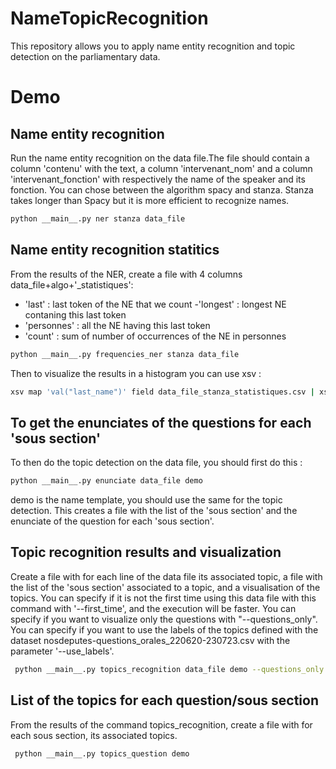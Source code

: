 # NameTopicRecognition  
This repository allows you to apply name entity recognition and topic detection on the parliamentary data.

# Demo 

## Name entity recognition
Run the name entity recognition on the data file.The file should contain a column 'contenu' with the text, a column 'intervenant_nom' and a column 'intervenant_fonction' with respectively the name of the speaker and its fonction.
You can chose between the algorithm spacy and stanza. Stanza takes longer than Spacy but it is more efficient to recognize names.

```bash
python __main__.py ner stanza data_file
```

## Name entity recognition statitics
From the results of the NER, create a file with 4 columns data_file+algo+'_statistiques': 
- 'last' : last token of the NE that we count
-'longest' : longest NE contaning this last token
- 'personnes' : all the NE having this last token
- 'count' : sum of number of occurrences of the NE in personnes

```bash
python __main__.py frequencies_ner stanza data_file
```
Then to visualize the results in a histogram you can use xsv :
```bash
xsv map 'val("last_name")' field data_file_stanza_statistiques.csv | xsv sort -s count -N | xsv hist --label longest --value count
```
## To get the enunciates of the questions for each 'sous section'
To then do the topic detection on the data file, you should first do this :
```bash
python __main__.py enunciate data_file demo
```
demo is the name template, you should use the same for the topic detection. 
This creates a file with the list of the 'sous section' and the enunciate of the question for each 'sous section'.

## Topic recognition results and visualization
Create a file with for each line of the data file its associated topic, a file with the list of the 'sous section' associated to a topic, and a visualisation of the topics. You can specify if it is not the first time using this data file with this command with '--first_time', and the execution will be faster. You can specify if you want to visualize only the questions with "--questions_only". You can specify if you want to use the labels of the topics defined with the dataset nosdeputes-questions_orales_220620-230723.csv with the parameter '--use_labels'. 

```bash
 python __main__.py topics_recognition data_file demo --questions_only 
```

## List of the topics for each question/sous section
From the results of the command topics_recognition, create a file with for each sous section, its associated topics.
```bash
 python __main__.py topics_question demo 
```
